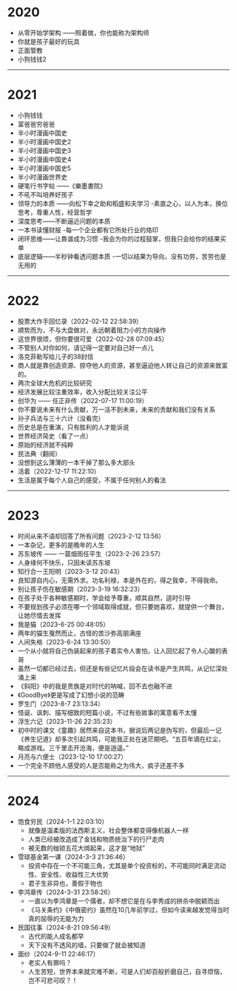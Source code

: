 # 2020

- 从零开始学架构 ——照着做，你也能称为架构师
- 你就是孩子最好的玩具
- 正面管教
- 小狗钱钱2

---
# 2021

- 小狗钱钱
- 富爸爸穷爸爸
- 半小时漫画中国史
- 半小时漫画中国史2
- 半小时漫画中国史3
- 半小时漫画中国史4
- 半小时漫画中国史5
- 半小时漫画世界史
- 硬笔行书字帖 ——《樂墨書院》
- 不吼不叫培养好孩子
- 领导力的本质 ——向松下幸之助和稻盛和夫学习
 -素直之心，以人为本，换位思考，尊重人性，经营哲学
- 深度思考——不断逼近问题的本质
- 一本书读懂财报
 -每一个企业都有它所处行业的烙印
- 闭环思维——让靠谱成为习惯
 -我会为你的过程鼓掌，但我只会给你的结果买单
- 底层逻辑——半秒钟看透问题本质
 -一切以结果为导向，没有功劳，苦劳也是无用的

---
# 2022

- 股票大作手回忆录（2022-02-12 22:58:39）
 - 顺势而为，不与大盘做对，永远朝着阻力小的方向操作
- 这世界很烦，但你要很可爱（2022-02-28 07:09:45）
 - 不管别人对你如何，请记得一定要对自己好一点儿
- 洛克菲勒写给儿子的38封信
 - 商人就是靠创造资源、掠夺他人的资源，甚至逼迫他人转让自己的资源来致富的。
- 两次全球大危机的比较研究
 - 经济发展比较注重效率，收入分配比较关注公平
- 创华为 —— 任正非传（2022-07-17 11:00:19）
 - 你不要说未来有什么贡献，万一活不到未来，未来的贡献和我们没有关系
- 孙子兵法与三十六计（没看完）
 - 历史总是在重演，只有胜利的人才能诉说
- 世界经济简史（看了一点）
 - 原始的经济就不纯粹
- 民法典（翻阅）
 - 没想到这么薄薄的一本干掉了那么多大部头
- 活着（2022-12-17 11:22:10）
 - 生活是属于每个人自己的感受，不属于任何别人的看法

---
# 2023

- 时间从来不语却回答了所有问题（2023-2-12 13:56）
 - 一本杂记，更多的是晚年的人生
- 苏东坡传 —— 一蓑烟雨任平生（2023-2-26 23:57）
 - 人身缘何不快乐，只因未读苏东坡
- 知行合一王阳明（2023-3-12 20:43）
 - 良知源自内心，无需外求。功名利禄，本是外在的，得之我幸，不得我命。
- 别让孩子伤在敏感期（2023-3-19 16:32:23）
 - 在孩子处于各种敏感期时，学会给予尊重，顺其自然，适时引导
 - 不要规划孩子必须在哪一个领域取得成就，但只要她喜欢，就提供一个舞台，让她尽情去发挥
- 我是猫（2023-6-25 00:48:05）
 - 两年的猫生戛然而止，古怪的苦沙弥高朋满座
- 人间失格（2023-6-24 13:30:50）
 - 一个从小就将自己伪装起来的孩子着实令人害怕，让人回忆起了令人心酸的表哥
 - 虽然一切都已经过去，但还是有些记忆片段会在读书是产生共鸣，从记忆深处涌上来
 - 《斜阳》中的我是贵族是对时代的呐喊，回不去也融不进
 - 《GoodBye》更是写成了幻想小说的范畴
- 罗生门（2023-8-7 23:13:34）
 - 怪诞、讽刺、描写细致的短篇小说，不过有些故事的寓意看不太懂
- 浮生六记（2023-11-26 22:35:23）
 - 初中时的课文《童趣》居然来自这本书，据说后两记是伪写的，但最后一记《养生记道》却多次引起共鸣，可能我正处在迷茫期吧。“五百年谪在红尘，略成游戏。三千里击开沧海，便是逍遥。”
- 月亮与六便士（2023-12-10 17:00:27）
 - 一个完全不顾他人感受的人是否能称之为伟大，疯子还差不多


---
# 2024

- 饱食穷民（2024-1-1 22:03:10）
  - 就像是温柔版的法西斯主义，社会整体都变得像机器人一样
  - 人类已经被改造成了金钱和物质统治下的行尸走肉
  - 被无数的枷锁五花大绑起来，这才是“地狱”
- 雪球基金第一课（2024-3-3 21:36:46）
  - 投资中存在一个不可能三角，尤其是单个投资标的，不可能同时满足流动性、安全性、收益性三大优势
  - 君子生非异也，善假于物也
- 李鸿章传（2024-3-31 23:58:26）
  - 一直以为李鸿章是一个儒者，却不想它是在与李秀成的拼杀中脱颖而出
  - 《马关条约》《中俄密约》虽然在10几年前学过，但如今读来越发觉得当时真的屈辱的无能为力
- 民国往事（2024-8-21 09:56:49）
  - 古代的能人成名都早
  - 天下没有不透风的墙，只要做了就会被知道
- 面纱（2024-9-11 22:46:17）
  - 老实人有罪吗？
  - 人生苦短，世界本来就灾难不断，可是人们却百般折磨自己，自寻烦恼，岂不可悲可叹？！

